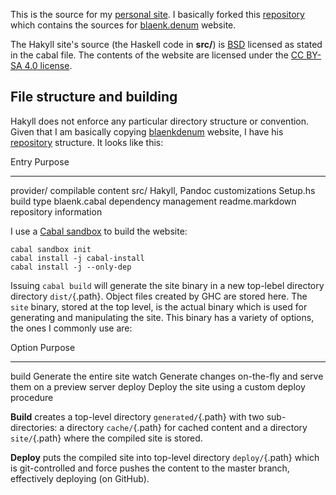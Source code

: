 This is the source for my [personal site](http://www.totaltrash.xyz).
I basically forked this [repository](https://github.com/blaenk/blaenk.github.io)
which contains the sources for [blaenk.denum](http://www.blaenkdenum.com/) website.

The Hakyll site's source (the Haskell code in **src/**) is
[BSD](https://tldrlegal.com/license/bsd-3-clause-license-(revised)) licensed as
stated in the cabal file. The contents of the website are licensed under the  [CC
BY-SA 4.0 license](http://creativecommons.org/licenses/by-sa/4.0/).

File structure and building
---------------------------

Hakyll does not enforce any particular directory structure or convention.
Given that I am basically copying [blaenkdenum](http://www.blaenkdenum.com/) website,
I have his [repository](https://github.com/blaenk/blaenk.github.io) structure.
It looks like this:

Entry           Purpose
-------         ----------
provider/       compilable content
src/            Hakyll, Pandoc customizations
Setup.hs        build type
blaenk.cabal    dependency management
readme.markdown repository information

I use a [Cabal sandbox](http://coldwa.st/e/blog/2013-08-20-Cabal-sandbox.html) to build the website:
```
cabal sandbox init
cabal install -j cabal-install
cabal install -j --only-dep
```
Issuing `cabal build` will generate the site binary in a new top-lebel directory
directory `dist/`{.path}. Object files created by GHC are stored here. The
`site` binary, stored at the top level, is the actual binary which is used for
generating and manipulating the site. This binary has a variety of options, the
ones I commonly use are:

Option      Purpose
--------    ---------
build       Generate the entire site
watch       Generate changes on-the-fly and serve them on a preview server
deploy      Deploy the site using a custom deploy procedure

**Build** creates a top-level directory `generated/`{.path} with two
sub-directories: a directory `cache/`{.path} for cached content and a directory
`site/`{.path} where the compiled site is stored.

**Deploy** puts the compiled site into top-level directory `deploy/`{.path}
which is git-controlled and force pushes the content to the master branch,
effectively deploying (on GitHub).
